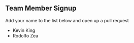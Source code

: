 Team Member Signup
------------------
Add your name to the list below and open up a pull request
- Kevin King
- Rodolfo Zea